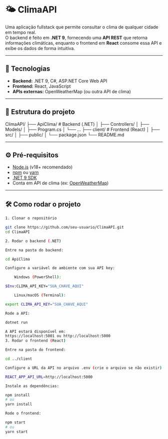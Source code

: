 # 🌤️ ClimaAPI

Uma aplicação fullstack que permite consultar o clima de qualquer cidade em tempo real.  
O backend é feito em **.NET 9**, fornecendo uma **API REST** que retorna informações climáticas, enquanto o frontend em **React** consome essa API e exibe os dados de forma intuitiva.

---

## 🔹 Tecnologias

- **Backend:** .NET 9, C#, ASP.NET Core Web API  
- **Frontend:** React, JavaScript  
- **APIs externas:** OpenWeatherMap (ou outra API de clima)  

---

## 📁 Estrutura do projeto

ClimaAPI/
├── ApiClima/ # Backend (.NET)
│ ├── Controllers/
│ ├── Models/
│ ├── Program.cs
│ └── ...
├── client/ # Frontend (React)
│ ├── src/
│ ├── public/
│ └── package.json
└── README.md

---

## ⚙️ Pré-requisitos

- [Node.js](https://nodejs.org/) (v18+ recomendado)  
- [npm](https://www.npmjs.com/) ou [yarn](https://yarnpkg.com/)  
- [.NET 9 SDK](https://dotnet.microsoft.com/en-us/download/dotnet/9.0)  
- Conta em API de clima (ex: [OpenWeatherMap](https://openweathermap.org/api))  

---

## 🛠️ Como rodar o projeto
```bash
1. Clonar o repositório

git clone https://github.com/seu-usuario/ClimaAPI.git
cd ClimaAPI

2. Rodar o backend (.NET)

Entre na pasta do backend:

cd ApiClima

Configure a variável de ambiente com sua API key:

    Windows (PowerShell):

$Env:CLIMA_API_KEY="SUA_CHAVE_AQUI"

    Linux/macOS (Terminal):

export CLIMA_API_KEY="SUA_CHAVE_AQUI"

Rode a API:

dotnet run

A API estará disponível em:
https://localhost:5001 ou http://localhost:5000
3. Rodar o frontend (React)

Entre na pasta do frontend:

cd ../client

Configure a URL da API no arquivo .env (crie o arquivo se não existir):

REACT_APP_API_URL=http://localhost:5000

Instale as dependências:

npm install
# ou
yarn install

Rode o frontend:

npm start
# ou
yarn start
